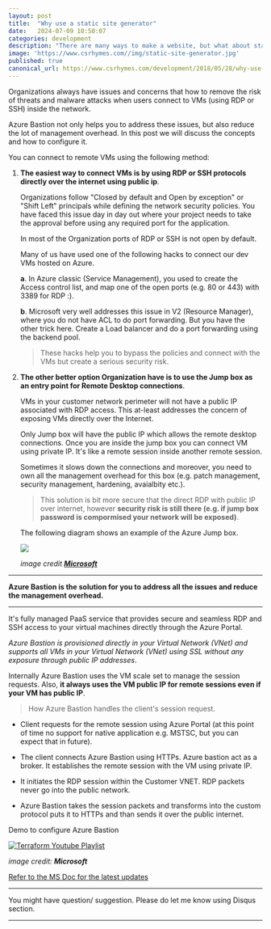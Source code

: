 ```yaml
---
layout: post
title:  "Why use a static site generator"
date:   2024-07-09 10:50:07
categories: development
description: "There are many ways to make a website, but what about static site generators"
image: 'https://www.csrhymes.com//img/static-site-generator.jpg'
published: true
canonical_url: https://www.csrhymes.com/development/2018/05/28/why-use-a-static-site-generator.html
---
```



Organizations always have issues and concerns that how to remove the risk of threats and malware attacks when users connect to VMs (using RDP or SSH) inside the network.

Azure Bastion not only helps you to address these issues, but also reduce the lot of management overhead. In this post we will discuss the concepts and how to configure it.

<!--more-->

You can connect to remote VMs using the following method:

1. **The easiest way to connect VMs is by using RDP or SSH protocols directly over the internet using public ip**.
   
   Organizations follow "Closed by default and Open by exception" or "Shift Left" principals while defining the network security policies. You have faced this issue day in day out where your project needs to take the approval before using any required port for the application. 
  
   In most of the Organization ports of RDP or SSH is not open by default. 

   Many of us have used one of the following hacks to connect our dev VMs hosted on Azure. 

   **a**. In Azure classic (Service Management), you used to create the Access control list, and map one of the open ports (e.g. 80 or 443) with 3389 for RDP :).

   **b**. Microsoft very well addresses this issue in V2 (Resource Manager), where you do not have ACL to do port forwarding. But you have the other trick here. Create a Load balancer and do a port forwarding using the backend pool. 

    >These hacks help you to bypass the policies and connect with the VMs but create a serious security risk.

2. **The other better option Organization have is to use the Jump box as an entry point for Remote Desktop connections**.

    VMs in your customer network perimeter will not have a public IP associated with RDP access. This at-least addresses the concern of exposing VMs directly over the Internet. 

    Only Jump box will have the public IP which allows the remote desktop connections. Once you are inside the jump box you can connect VM using private IP. It's like a remote session inside another remote session.

    Sometimes it slows down the connections and moreover, you need to own all the management overhead for this box (e.g. patch management, security management, hardening, avaialbity etc.).
    
   > This solution is bit more secure that the direct RDP with public IP over internet, however  **security risk is still there (e.g. if jump box password is compormised your network will be exposed)**.

    The following diagram shows an example of the Azure Jump box.


    ![](/images/posts/azure/jumpbox.jpg)

    *image credit [**Microsoft**](https://docs.microsoft.com/en-us/azure/architecture/reference-architectures/identity/adds-extend-domain)*


---
 **Azure Bastion is the solution for you to address all the issues and reduce the management overhead.**

---
It's fully managed PaaS service that provides secure and seamless RDP and SSH access to your virtual machines directly through the Azure Portal. 

*Azure Bastion is provisioned directly in your Virtual Network (VNet) and supports all VMs in your Virtual Network (VNet) using SSL without any exposure through public IP addresses*.

Internally Azure Bastion uses the VM scale set to manage the session requests. Also, **it always uses the VM public IP for remote sessions even if your VM has public IP**.


> How Azure Bastion handles the client's session request. 

* Client requests for the remote session using Azure Portal (at this point of time no support for native application e.g. MSTSC, but you can expect that in future).

* The client connects Azure Bastion using HTTPs. 
Azure bastion act as a broker. It establishes the remote session with the VM using private IP.

* It initiates the RDP session within the Customer VNET. RDP packets never go into the public network.

* Azure Bastion takes the session packets and transforms into the custom protocol puts it to HTTPs and than sends it over the public internet.

Demo to configure Azure Bastion

[![Terraform Youtube Playlist](/images/others/azurebastionyt.jpg)](https://youtu.be/Usrv3r6NRSM)

*image credit: **Microsoft***


[Refer to the MS Doc for the latest updates](https://azure.microsoft.com/en-in/services/azure-bastion/#documentation)


---
You might have question/ suggestion. Please do let me know using Disqus section.

---
